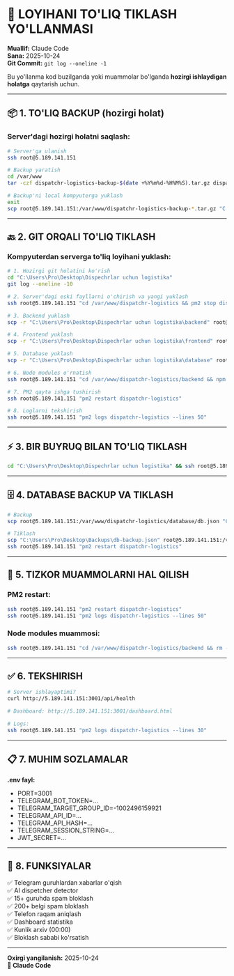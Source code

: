 # 🔄 LOYIHANI TO'LIQ TIKLASH YO'LLANMASI

**Muallif:** Claude Code  
**Sana:** 2025-10-24  
**Git Commit:** `git log --oneline -1`

Bu yo'llanma kod buzilganda yoki muammolar bo'lganda **hozirgi ishlaydigan holatga** qaytarish uchun.

---

## 📦 1. TO'LIQ BACKUP (hozirgi holat)

### Server'dagi hozirgi holatni saqlash:

```bash
# Server'ga ulanish
ssh root@5.189.141.151

# Backup yaratish
cd /var/www
tar -czf dispatchr-logistics-backup-$(date +%Y%m%d-%H%M%S).tar.gz dispatchr-logistics/

# Backup'ni local kompyuterga yuklash
exit
scp root@5.189.141.151:/var/www/dispatchr-logistics-backup-*.tar.gz "C:\Users\Pro\Desktop\Backups\"
```

---

## 🔙 2. GIT ORQALI TO'LIQ TIKLASH

### Kompyuterdan serverga to'liq loyihani yuklash:

```bash
# 1. Hozirgi git holatini ko'rish
cd "C:\Users\Pro\Desktop\Dispechrlar uchun logistika"
git log --oneline -10

# 2. Server'dagi eski fayllarni o'chirish va yangi yuklash
ssh root@5.189.141.151 "cd /var/www/dispatchr-logistics && pm2 stop dispatchr-logistics"

# 3. Backend yuklash
scp -r "C:\Users\Pro\Desktop\Dispechrlar uchun logistika\backend" root@5.189.141.151:/var/www/dispatchr-logistics/

# 4. Frontend yuklash
scp -r "C:\Users\Pro\Desktop\Dispechrlar uchun logistika\frontend" root@5.189.141.151:/var/www/dispatchr-logistics/

# 5. Database yuklash
scp -r "C:\Users\Pro\Desktop\Dispechrlar uchun logistika\database" root@5.189.141.151:/var/www/dispatchr-logistics/

# 6. Node modules o'rnatish
ssh root@5.189.141.151 "cd /var/www/dispatchr-logistics/backend && npm install"

# 7. PM2 qayta ishga tushirish
ssh root@5.189.141.151 "pm2 restart dispatchr-logistics"

# 8. Loglarni tekshirish
ssh root@5.189.141.151 "pm2 logs dispatchr-logistics --lines 50"
```

---

## ⚡ 3. BIR BUYRUQ BILAN TO'LIQ TIKLASH

```bash
cd "C:\Users\Pro\Desktop\Dispechrlar uchun logistika" && ssh root@5.189.141.151 "pm2 stop dispatchr-logistics" && scp -r backend root@5.189.141.151:/var/www/dispatchr-logistics/ && scp -r frontend root@5.189.141.151:/var/www/dispatchr-logistics/ && ssh root@5.189.141.151 "cd /var/www/dispatchr-logistics/backend && npm install" && ssh root@5.189.141.151 "pm2 restart dispatchr-logistics"
```

---

## 🗄️ 4. DATABASE BACKUP VA TIKLASH

```bash
# Backup
scp root@5.189.141.151:/var/www/dispatchr-logistics/database/db.json "C:\Users\Pro\Desktop\Backups\db-backup.json"

# Tiklash
scp "C:\Users\Pro\Desktop\Backups\db-backup.json" root@5.189.141.151:/var/www/dispatchr-logistics/database/db.json
ssh root@5.189.141.151 "pm2 restart dispatchr-logistics"
```

---

## 🚨 5. TIZKOR MUAMMOLARNI HAL QILISH

### PM2 restart:
```bash
ssh root@5.189.141.151 "pm2 restart dispatchr-logistics"
ssh root@5.189.141.151 "pm2 logs dispatchr-logistics --lines 50"
```

### Node modules muammosi:
```bash
ssh root@5.189.141.151 "cd /var/www/dispatchr-logistics/backend && rm -rf node_modules && npm install && cd /var/www/dispatchr-logistics && pm2 restart dispatchr-logistics"
```

---

## ✅ 6. TEKSHIRISH

```bash
# Server ishlayaptimi?
curl http://5.189.141.151:3001/api/health

# Dashboard: http://5.189.141.151:3001/dashboard.html

# Logs:
ssh root@5.189.141.151 "pm2 logs dispatchr-logistics --lines 30"
```

---

## 📋 7. MUHIM SOZLAMALAR

**.env fayl:**
- PORT=3001
- TELEGRAM_BOT_TOKEN=...
- TELEGRAM_TARGET_GROUP_ID=-1002496159921
- TELEGRAM_API_ID=...
- TELEGRAM_API_HASH=...
- TELEGRAM_SESSION_STRING=...
- JWT_SECRET=...

---

## 🎯 8. FUNKSIYALAR

✅ Telegram guruhlardan xabarlar o'qish  
✅ AI dispetcher detector  
✅ 15+ guruhda spam bloklash  
✅ 200+ belgi spam bloklash  
✅ Telefon raqam aniqlash  
✅ Dashboard statistika  
✅ Kunlik arxiv (00:00)  
✅ Bloklash sababi ko'rsatish  

---

**Oxirgi yangilanish:** 2025-10-24  
**🤖 Claude Code**
